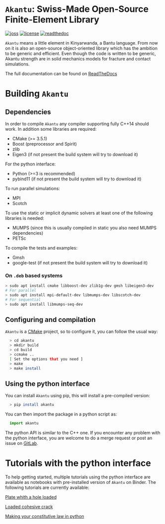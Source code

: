 # `Akantu`: Swiss-Made Open-Source Finite-Element Library

[![joss](https://joss.theoj.org/papers/3abf3c7945cc9a016a946ce9e02e357f/status.svg)](https://joss.theoj.org/papers/3abf3c7945cc9a016a946ce9e02e357f) [![license](https://img.shields.io/badge/license-LGPLv3-green)](https://www.gnu.org/licenses/lgpl-3.0.en.html) [![readthedoc](https://readthedocs.org/projects/akantu/badge/?version=master)](https://akantu.readthedocs.io/en/latest/?badge=master)

`Akantu` means a little element in Kinyarwanda, a Bantu language. From now on it
is also an open-source object-oriented library which has the ambition to be
generic and efficient. Even though the code is written to be generic, Akantu
strength are in solid mechanics models for fracture and contact simulations.

The full documentation can be found on [ReadTheDocs](https://akantu.readthedocs.io/en/latest/)

# Building `Akantu`

## Dependencies

In order to compile `Akantu`  any compiler supporting fully C++14 should work.
In addition some libraries are required:

 - CMake (>= 3.5.1)
 - Boost (preprocessor and Spirit)
 - zlib
 - Eigen3 (if not present the build system will try to download it)

For the python interface:

 - Python (>=3 is recommended)
 - pybind11 (if not present the build system will try to download it)

To run parallel simulations:

 - MPI
 - Scotch

To use the static or implicit dynamic solvers at least one of the following libraries is needed:

 - MUMPS (since this is usually compiled in static you also need MUMPS dependencies)
 - PETSc

To compile the tests and examples:

 - Gmsh
 - google-test (if not present the build system will try to download it)

### On `.deb` based systems

``` sh
> sudo apt install cmake libboost-dev zlib1g-dev gmsh libeigen3-dev
# For parallel
> sudo apt install mpi-default-dev libmumps-dev libscotch-dev
# For sequential
> sudo apt install libmumps-seq-dev 
```

## Configuring and compilation


`Akantu` is a [CMake](https://cmake.org/) project, so to configure it, you can follow the usual way:

``` sh
  > cd akantu
  > mkdir build
  > cd build
  > ccmake ..
  [ Set the options that you need ]
  > make
  > make install

```

## Using the python interface


You can install ``Akantu`` using pip, this will install a pre-compiled version:

``` sh
  > pip install akantu
```

You can then import the package in a python script as:

``` python
  import akantu
```

The python API is similar to the C++ one. If you
encounter any problem with the python interface, you are welcome to do a merge
request or post an issue on [GitLab](https://gitlab.com/akantu/akantu/-/issues).
  
# Tutorials with the python interface

To help getting started, multiple tutorials using the python interface are
available as notebooks with pre-installed version of `Akantu` on Binder. The
following tutorials are currently available:

[Plate whith a hole loaded](https://mybinder.org/v2/git/https%3A%2F%2Fgitlab.com%2Fakantu%2Ftutorials.git/HEAD?filepath=plate-hole/plate-hole.ipynb)

[Loaded cohesive crack](https://mybinder.org/v2/git/https%3A%2F%2Fgitlab.com%2Fakantu%2Ftutorials.git/HEAD?filepath=cohesive-fracture/cohesive-fracture.ipynb)

[Making your constitutive law in python](https://mybinder.org/v2/git/https%3A%2F%2Fgitlab.com%2Fakantu%2Ftutorials.git/HEAD?filepath=constitutive-laws/python_constitutive_law.ipynb)
